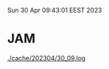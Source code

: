 Sun 30 Apr 09:43:01 EEST 2023
# JAM
<a href='./cache/202304/30_09.log'>./cache/202304/30_09.log</a>
